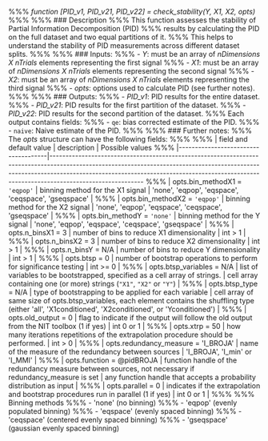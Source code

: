 %%% *function [PID_v1, PID_v21, PID_v22] = check_stability(Y, X1, X2, opts)*
%%%
%%% ### Description
%%% This function assesses the stability of Partial Information Decomposition (PID)
%%% results by calculating the PID on the full dataset and two equal partitions of it. 
%%% This helps to understand the stability of PID measurements across different dataset splits.
%%%
%%% ### Inputs:
%%% - *Y*: must be an array of *nDimensions X nTrials* elements representing the first signal
%%% - *X1*: must be an array of *nDimensions X nTrials* elements representing the second signal
%%% - *X2*: must be an array of *nDimensions X nTrials* elements representing the third signal
%%% - *opts*: options used to calculate PID (see further notes).
%%%
%%% ### Outputs:
%%% - *PID_v1*: PID results for the entire dataset.
%%% - *PID_v21*: PID results for the first partition of the dataset.
%%% - *PID_v22*: PID results for the second partition of the dataset.
%%%   Each output contains fields:
%%%   - `qe`: bias corrected estimate of the PID.
%%%   - `naive`: Naive estimate of the PID.
%%%
%%% ### Further notes:
%%% The *opts* structure can have the following fields:
%%%
%%% | field and default value             | description                                                                                           | Possible values
%%% |-------------------------------------|-----------------------------------------------------------------------------------------------------------------------------------------------------------------------------------------------------------------------------------------------------------------------
%%% | opts.bin_methodX1 = `'eqpop'`       | binning method for the X1 signal                                                                      | 'none', 'eqpop', 'eqspace', 'ceqspace', 'gseqspace'                                                                                                          |
%%% | opts.bin_methodX2 = `'eqpop'`       | binning method for the X2 signal                                                                      | 'none', 'eqpop', 'eqspace', 'ceqspace', 'gseqspace'                                                                                                          |
%%% | opts.bin_methodY = `'none'`         | binning method for the Y signal                                                                       | 'none', 'eqpop', 'eqspace', 'ceqspace', 'gseqspace'                                                                                                          |
%%% | opts.n_binsX1 = 3                   | number of bins to reduce X1 dimensionality                                                            | int > 1                                                                                                                                                      |
%%% | opts.n_binsX2 = 3                   | number of bins to reduce X2 dimensionality                                                            | int > 1                                                                                                                                                      |
%%% | opts.n_binsY = N/A                  | number of bins to reduce Y  dimensionality                                                            | int > 1                                                                                                                                                      |
%%% | opts.btsp = 0                       | number of bootstrap operations to perform for significance testing                                    | int >= 0                                                                                                                                                     |
%%% | opts.btsp_variables = N/A           | list of variables to be bootstrapped, specified as a cell array of strings.                           | cell array containing one (or more) strings (`"X1"`, `"X2"` or `"Y"`)                                                                                        |
%%% | opts.btsp_type = N/A                | type of bootstrapping to be applied for each variable                                                 | cell array of same size of opts.btsp_variables, each element contains the shuffling type (either 'all', 'X1conditioned', 'X2conditioned', or 'Yconditioned') |
%%% | opts.old_output = 0                 | flag to indicate if the output will follow the old output from the NIT toolbox (1 if yes)             | int 0 or 1                                                                                                                                                   |
%%% | opts.xtrp = 50                      | how many iterations repetitions of the extrapolation procedure should be performed.                   | int > 0                                                                                                                                                      |
%%% | opts.redundancy_measure = 'I_BROJA' | name of the measure of the redundancy between sources                                                 | 'I_BROJA', 'I_min' or 'I_MMI'                                                                                                                                |
%%% | opts.function = @pidBROJA           | function handle of the redundancy measure between sources, not necessary if redundancy_measure is set | any function handle that accepts a probability distribution as input                                                                                         |
%%% | opts.parallel = 0                   | indicates if the extrapolation and bootstrap procedures run in parallel (1 if yes)                    | int 0 or 1                                                                                                                                                   |
%%%
%%% Binning methods
%%% - 'none' (no binning)
%%% - 'eqpop' (evenly populated binning)
%%% - 'eqspace' (evenly spaced binning)
%%% - 'ceqspace' (centered evenly spaced binning)
%%% - 'gseqspace' (gaussian evenly spaced binning)
